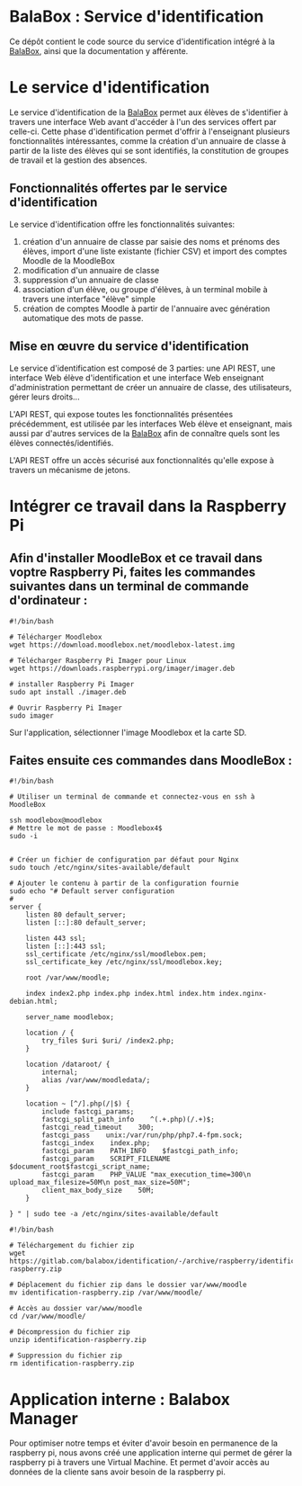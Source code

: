 # BalaBox : Service d'identification

Ce dépôt contient le code source du service d'identification intégré à
la [BalaBox], ainsi que la documentation y afférente.

# Le service d'identification

Le service d'identification de la [BalaBox] permet aux élèves de
s'identifier à travers une interface Web avant d'accéder à l'un des
services offert par celle-ci. Cette phase d'identification permet
d'offrir à l'enseignant plusieurs fonctionnalités intéressantes, comme
la création d'un annuaire de classe à partir de la liste des élèves
qui se sont identifiés, la constitution de groupes de travail et la
gestion des absences.

## Fonctionnalités offertes par le service d'identification

Le service d'identification offre les fonctionnalités suivantes:

1. création d'un annuaire de classe par saisie des noms et prénoms des élèves, import d'une liste existante (fichier CSV) et import des comptes Moodle de la MoodleBox
1. modification d'un annuaire de classe
1. suppression d'un annuaire de classe
1. association d'un élève, ou groupe d'élèves, à un terminal mobile à travers une interface "élève" simple
1. création de comptes Moodle à partir de l'annuaire avec génération automatique des mots de passe.

## Mise en œuvre du service d'identification

Le service d'identification est composé de 3 parties: une API REST,
une interface Web élève d'identification et une interface Web
enseignant d'administration permettant de créer un annuaire de classe,
des utilisateurs, gérer leurs droits...

L'API REST, qui expose toutes les fonctionnalités présentées
précédemment, est utilisée par les interfaces Web élève et enseignant,
mais aussi par d'autres services de la [BalaBox] afin de connaître
quels sont les élèves connectés/identifiés.

L'API REST offre un accès sécurisé aux fonctionnalités qu'elle expose
à travers un mécanisme de jetons.

[balabox]: https://balabox.gitlab.io/balabox/
[moodlebox]: https://moodlebox.net

# Intégrer ce travail dans la Raspberry Pi

## Afin d'installer MoodleBox et ce travail dans voptre Raspberry Pi, faites les commandes suivantes dans un terminal de commande d'ordinateur :
```
#!/bin/bash

# Télécharger Moodlebox
wget https://download.moodlebox.net/moodlebox-latest.img

# Télécharger Raspberry Pi Imager pour Linux
wget https://downloads.raspberrypi.org/imager/imager.deb

# installer Raspberry Pi Imager
sudo apt install ./imager.deb

# Ouvrir Raspberry Pi Imager
sudo imager
```

Sur l'application, sélectionner l'image Moodlebox et la carte SD.


## Faites ensuite ces commandes dans MoodleBox : 
```
#!/bin/bash

# Utiliser un terminal de commande et connectez-vous en ssh à MoodleBox

ssh moodlebox@moodlebox
# Mettre le mot de passe : Moodlebox4$
sudo -i


# Créer un fichier de configuration par défaut pour Nginx
sudo touch /etc/nginx/sites-available/default

# Ajouter le contenu à partir de la configuration fournie
sudo echo "# Default server configuration
#
server {
    listen 80 default_server;
    listen [::]:80 default_server;

    listen 443 ssl;
    listen [::]:443 ssl;
    ssl_certificate /etc/nginx/ssl/moodlebox.pem;
    ssl_certificate_key /etc/nginx/ssl/moodlebox.key;

    root /var/www/moodle;

    index index2.php index.php index.html index.htm index.nginx-debian.html;

    server_name moodlebox;

    location / {
        try_files $uri $uri/ /index2.php;
    }

    location /dataroot/ {
        internal;
        alias /var/www/moodledata/;
    }

    location ~ [^/].php(/|$) {
        include fastcgi_params;
        fastcgi_split_path_info    ^(.+.php)(/.+)$;
        fastcgi_read_timeout    300;
        fastcgi_pass    unix:/var/run/php/php7.4-fpm.sock;
        fastcgi_index    index.php;
        fastcgi_param    PATH_INFO    $fastcgi_path_info;
        fastcgi_param    SCRIPT_FILENAME    $document_root$fastcgi_script_name;
        fastcgi_param    PHP_VALUE "max_execution_time=300\n upload_max_filesize=50M\n post_max_size=50M";
        client_max_body_size    50M;
    }

} " | sudo tee -a /etc/nginx/sites-available/default
```

```
#!/bin/bash

# Téléchargement du fichier zip
wget https://gitlab.com/balabox/identification/-/archive/raspberry/identification-raspberry.zip

# Déplacement du fichier zip dans le dossier var/www/moodle
mv identification-raspberry.zip /var/www/moodle/

# Accès au dossier var/www/moodle
cd /var/www/moodle/

# Décompression du fichier zip
unzip identification-raspberry.zip

# Suppression du fichier zip
rm identification-raspberry.zip
```

# Application interne : Balabox Manager

Pour optimiser notre temps et éviter d'avoir besoin en permanence de la raspberry pi, nous avons créé une application interne qui permet de gérer la raspberry pi à travers une Virtual Machine. Et permet d'avoir accès au données de la cliente sans avoir besoin de la raspberry pi.